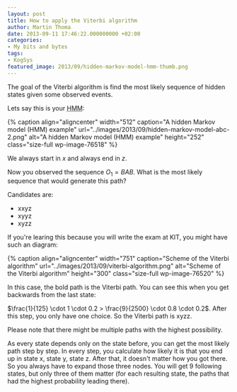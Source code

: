 ```yaml
---
layout: post
title: How to apply the Viterbi algorithm
author: Martin Thoma
date: 2013-09-11 17:46:22.000000000 +02:00
categories:
- My bits and bytes
tags:
- KogSys
featured_image: 2013/09/hidden-markov-model-hmm-thumb.png
---
```

The goal of the Viterbi algorithm is find the most likely sequence of hidden states given some observed events.

Lets say this is your <abbr title="Hidden Markov model">HMM</abbr>:

{% caption align="aligncenter" width="512" caption="A hidden Markov model (HMM) example" url="../images/2013/09/hidden-markov-model-abc-2.png" alt="A hidden Markov model (HMM) example"  height="252" class="size-full wp-image-76518" %}

We always start in $x$ and always end in $z$.

Now you observed the sequence $O_1 = BAB$. What is the most likely sequence that would generate this path?

Candidates are:
<ul>
  <li>xxyz</li>
  <li>xyyz</li>
  <li>xyzz</li>
</ul>

If you're learing this because you will write the exam at KIT, you might have such an diagram:

{% caption align="aligncenter" width="751" caption="Scheme of the Viterbi algorithm" url="../images/2013/09/viterbi-algorithm.png" alt="Scheme of the Viterbi algorithm"  height="300" class="size-full wp-image-76520" %}

In this case, the bold path is the Viterbi path. You can see this when you get backwards from the last state:

$\frac{1}{125} \cdot 1 \cdot 0.2 > \frac{9}{2500} \cdot 0.8 \cdot 0.2$. After this step, you only have one choice. So the Viterbi path is xyzz.

Please note that there might be multiple paths with the highest possibility.

As every state depends only on the state before, you can get the most likely path step by step. In every step, you calculate how likely it is that you end up in state x, state y, state z. After that, it doesn't matter how you got there. So you always have to expand those three nodes. You will get 9 following states, but only three of them matter (for each resulting state, the paths that had the highest probability leading there).
